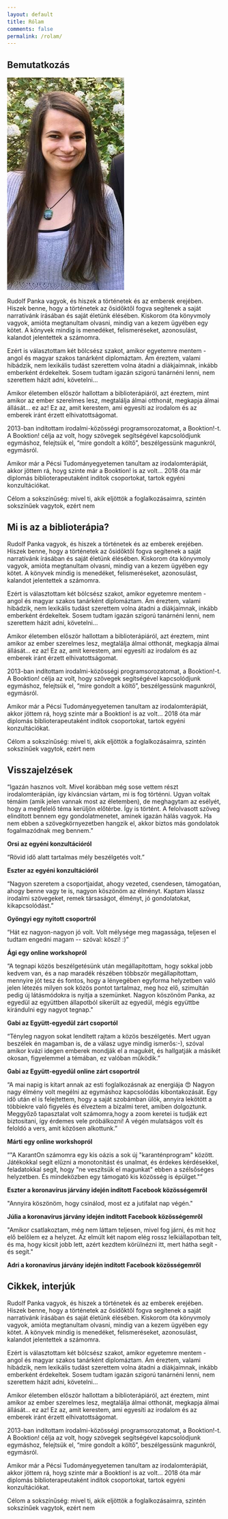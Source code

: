 ```yaml
---
layout: default
title: Rólam
comments: false
permalink: /rolam/
---
```


## Bemutatkozás

![](/assets/img/about/panka-intro-image.png)

Rudolf Panka vagyok, és hiszek a történetek és az emberek erejében. Hiszek benne, hogy a történetek az ősidőktől fogva segítenek a saját narratívánk írásában és saját életünk élésében.
Kiskorom óta könyvmoly vagyok, amióta megtanultam olvasni, mindig van a kezem ügyében egy kötet. A könyvek mindig is menedéket, felismeréseket, azonosulást, kalandot jelentettek a számomra.

Ezért is választottam két bölcsész szakot, amikor egyetemre mentem - angol és magyar szakos tanárként diplomáztam. Ám éreztem, valami hibádzik, nem lexikális tudást szerettem volna átadni a diákjaimnak, inkább emberként érdekeltek. Sosem tudtam igazán szigorú tanárnéni lenni, nem szerettem házit adni, követelni…

Amikor életemben először hallottam a biblioterápiáról, azt éreztem, mint amikor az ember szerelmes lesz, megtalálja álmai otthonát, megkapja álmai állását… ez az! Ez az, amit kerestem, ami egyesíti az irodalom és az emberek iránt érzett elhivatottságomat.

2013-ban indítottam irodalmi-közösségi programsorozatomat, a Booktion!-t. A Booktion! célja az volt, hogy szövegek segítségével kapcsolódjunk egymáshoz, felejtsük el, “mire gondolt a költő”, beszélgessünk magunkról, egymásról.

Amikor már a Pécsi Tudományegyetemen tanultam az irodalomterápiát, akkor jöttem rá, hoyg szinte már a Booktion! is az volt…
2018 óta már diplomás biblioterapeutaként indítok csoportokat, tartok egyéni konzultációkat.

Célom a sokszínűség: mivel ti, akik eljöttök a foglalkozásaimra, szintén sokszínűek vagytok, ezért nem

## Mi is az a biblioterápia?

Rudolf Panka vagyok, és hiszek a történetek és az emberek erejében. Hiszek benne, hogy a történetek az ősidőktől fogva segítenek a saját narratívánk írásában és saját életünk élésében.
Kiskorom óta könyvmoly vagyok, amióta megtanultam olvasni, mindig van a kezem ügyében egy kötet. A könyvek mindig is menedéket, felismeréseket, azonosulást, kalandot jelentettek a számomra.

Ezért is választottam két bölcsész szakot, amikor egyetemre mentem - angol és magyar szakos tanárként diplomáztam. Ám éreztem, valami hibádzik, nem lexikális tudást szerettem volna átadni a diákjaimnak, inkább emberként érdekeltek. Sosem tudtam igazán szigorú tanárnéni lenni, nem szerettem házit adni, követelni…

Amikor életemben először hallottam a biblioterápiáról, azt éreztem, mint amikor az ember szerelmes lesz, megtalálja álmai otthonát, megkapja álmai állását… ez az! Ez az, amit kerestem, ami egyesíti az irodalom és az emberek iránt érzett elhivatottságomat.

2013-ban indítottam irodalmi-közösségi programsorozatomat, a Booktion!-t. A Booktion! célja az volt, hogy szövegek segítségével kapcsolódjunk egymáshoz, felejtsük el, “mire gondolt a költő”, beszélgessünk magunkról, egymásról.

Amikor már a Pécsi Tudományegyetemen tanultam az irodalomterápiát, akkor jöttem rá, hoyg szinte már a Booktion! is az volt…
2018 óta már diplomás biblioterapeutaként indítok csoportokat, tartok egyéni konzultációkat.

Célom a sokszínűség: mivel ti, akik eljöttök a foglalkozásaimra, szintén sokszínűek vagytok, ezért nem

## Visszajelzések

“Igazán hasznos volt. Mivel korábban még sose vettem részt irodalomterápián, így kíváncsian vártam, mi is fog történni. Ugyan voltak témáim (amik jelen vannak most az életemben), de meghagytam az esélyét, hogy a megfelelő téma kerüljön előtérbe. Így is történt. A felolvasott szöveg elindított bennem egy gondolatmenetet, aminek igazán hálás vagyok. Ha nem ebben a szövegkörnyezetben hangzik el, akkor biztos más gondolatok fogalmazódnak meg bennem.”

**Orsi az egyéni konzultációról**

“Rövid idő alatt tartalmas mély beszélgetés volt.”

**Eszter az egyéni konzultációról**

“Nagyon szeretem a csoportjaidat, ahogy vezeted, csendesen, támogatóan, ahogy benne vagy te is, nagyon köszönöm az élményt. Kaptam klassz irodalmi szövegeket, remek társaságot, élményt, jó gondolatokat, kikapcsolódást.”

**Gyöngyi egy nyitott csoportról**

“Hát ez nagyon-nagyon jó volt.
Volt mélysége meg magassága, teljesen el tudtam engedni magam -- szóval: köszi! :)”

**Ági egy online workshopról**

“A tegnapi közös beszélgetésünk után megállapítottam, hogy sokkal jobb kedvem van, és a nap maradék részében többször megállapítottam, mennyire jót tesz és fontos, hogy a lényegében egyforma helyzetben való jelen létezés milyen sok közös pontot tartalmaz, meg hoz elő, szimultán pedig új látásmódokra is nyitja a szemünket.
Nagyon köszönöm Panka, az egyedül az együttben állapotból sikerült az egyedül, mégis együttbe kirándulni egy nagyot tegnap."

**Gabi az Együtt-egyedül zárt csoportól**

“Tényleg nagyon sokat lendített rajtam a közös beszélgetés. Mert ugyan beszélek én magamban is, de a válasz ugye mindig ismerős:-), szóval amikor kvázi idegen emberek mondják el a magukét, és hallgatják a másikét okosan, figyelemmel a témában, ez valóban működik.”

**Gabi az Együtt-egyedül online zárt csoportról**

“A mai napig is kitart annak az esti foglalkozásnak az energiája 😍 Nagyon nagy élmény volt megélni az egymáshoz kapcsolódás kibontakozását. Egy idő után el is felejtettem, hogy a saját szobámban ülök, annyira lekötött a többiekre való figyelés és élveztem a bizalmi teret, amiben dolgoztunk. Meggyőző tapasztalat volt számomra,hogy a zoom keretei is tudják ezt biztositani, így érdemes vele próbálkozni! A végén mulatságos volt és feloldó a vers, amit közösen alkottunk.”

**Márti egy online workshopról**

“"A KarantOn számomra egy kis oázis a sok új "karanténprogram" között. Játékokkal segít elűzni a monotonitást és unalmat, és érdekes kérdésekkel, feladatokkal segít, hogy "ne veszítsük el magunkat" ebben a szélsőséges helyzetben. És mindeközben egy támogató kis közösség is épülget."”

**Eszter a koronavírus járvány idején indított Facebook közösségemről**

"Annyira köszönöm, hogy csinálod, most ez a jutifalat nap végén."

**Júlia a koronavírus járvány idején indított Facebook közösségemről**

"Amikor csatlakoztam, még nem láttam teljesen, mivel fog járni, és mit hoz elő belőlem ez a helyzet. Az elmúlt két napom elég rossz lelkiállapotban telt, és ma, hogy kicsit jobb lett, azért kezdtem körülnézni itt, mert hátha segít - és segít."

**Adri a koronavírus járvány idején indított Facebook közösségemről**

## Cikkek, interjúk

Rudolf Panka vagyok, és hiszek a történetek és az emberek erejében. Hiszek benne, hogy a történetek az ősidőktől fogva segítenek a saját narratívánk írásában és saját életünk élésében.
Kiskorom óta könyvmoly vagyok, amióta megtanultam olvasni, mindig van a kezem ügyében egy kötet. A könyvek mindig is menedéket, felismeréseket, azonosulást, kalandot jelentettek a számomra.

Ezért is választottam két bölcsész szakot, amikor egyetemre mentem - angol és magyar szakos tanárként diplomáztam. Ám éreztem, valami hibádzik, nem lexikális tudást szerettem volna átadni a diákjaimnak, inkább emberként érdekeltek. Sosem tudtam igazán szigorú tanárnéni lenni, nem szerettem házit adni, követelni…

Amikor életemben először hallottam a biblioterápiáról, azt éreztem, mint amikor az ember szerelmes lesz, megtalálja álmai otthonát, megkapja álmai állását… ez az! Ez az, amit kerestem, ami egyesíti az irodalom és az emberek iránt érzett elhivatottságomat.

2013-ban indítottam irodalmi-közösségi programsorozatomat, a Booktion!-t. A Booktion! célja az volt, hogy szövegek segítségével kapcsolódjunk egymáshoz, felejtsük el, “mire gondolt a költő”, beszélgessünk magunkról, egymásról.

Amikor már a Pécsi Tudományegyetemen tanultam az irodalomterápiát, akkor jöttem rá, hoyg szinte már a Booktion! is az volt…
2018 óta már diplomás biblioterapeutaként indítok csoportokat, tartok egyéni konzultációkat.

Célom a sokszínűség: mivel ti, akik eljöttök a foglalkozásaimra, szintén sokszínűek vagytok, ezért nem